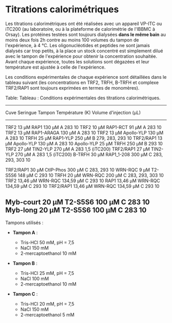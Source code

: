 # Titrations calorimétriques

Les titrations calorimétriques ont été réalisées avec un appareil VP-ITC ou
iTC200 (au laboratoire, ou à la plateforme de calorimétrie de l'IBBMC à Orsay).
Les protéines testées sont toujours dialysées **dans le même bain** au moins
deux fois 2h contre au moins 100 volumes du tampon de l'expérience, à 4 °C.
Les oligonucléotides et peptides ne sont jamais dialysés car trop petits, à la
place un stock concentré est simplement dilué avec le tampon de l'expérience
pour obtenir la concentration souhaitée. Avant chaque expérience, toutes les
solutions sont dégazées et leur température est ajustée à celle de l'expérience.

Les conditions expérimentales de chaque expérience sont détaillées dans le
tableau suivant (les concentrations en TRF2, TRFH, B-TRFH et complexe TRF2/RAP1
sont toujours exprimées en termes de monomères).

Table: Tableau : Conditions expérimentales des titrations calorimétriques.

-------------------------------------------------------------------------------------------------
 Cuve                   Seringue              Tampon   Température (K)   Volume d'injection (μL)
---------------------  --------------------  -------- ----------------- -------------------------
 TRF2 13 μM             RAP1 130 μM           A        283               10
 TRF2 10 μM             RAP1-RCT 91 μM        A        283               10
 TRF2 13 μM             RAP1-ARAGA 130 μM     A        283               10
 TRF2 13 μM             Apollo-YLP 130 μM     A        283               10
 TRFH 25 μM             RAP1-YLP 250 μM       B        279, 283, 293     10
 TRF2/RAP1 13 μM        Apollo-YLP 130 μM     A        283               10
 Apollo-YLP 25 μM       TRFH 250 μM           B        293               10
 TRF2 27 μM             TIN2-YLP 270 μM       A        283               1,5 (iTC200)
 TRF2/RAP1 27 μM        TIN2-YLP 270 μM       A        283               1,5 (iTC200)
 B-TRFH 30 μM           RAP1_1-208 300 μM     C        283, 293, 303     10

 TRF2/RAP1 30 μM        CtIP-Phos 300 μM      C        283, 293          10
 WRN-RQC 9 μM           T2-S5S6 148 μM        C        293               10
 TRFH 20 μM             WRN-RQC 200 μM        C        283, 293, 303     10
 TRF2 13,46 μM          WRN-RQC 134,59 μM     C        293               10
 RAP1 13,46 μM          WRN-RQC 134,59 μM     C        293               10
 TRF2/RAP1 13,46 μM     WRN-RQC 134,59 μM     C        293               10

 Myb-court 20 μM        T2-S5S6 100 μM        C        283               10
 Myb-long 20 μM         T2-S5S6 100 μM        C        283               10
------------------------------------------------------------------------------------------------- 

Tampons utilisés :

- **Tampon A** :
    + Tris-HCl 50 mM, pH = 7,5
    + NaCl 150 mM
    + 2-mercaptoethanol 10 mM

- **Tampon B** :
    + Tris-HCl 25 mM, pH = 7,5
    + NaCl 100 mM
    + 2-mercaptoethanol 10 mM

- **Tampon C** :
    + Tris-HCl 20 mM, pH = 7,5
    + NaCl 150 mM
    + 2-mercaptoethanol 5 mM

